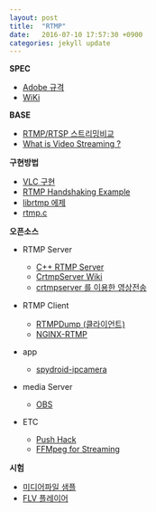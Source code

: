 ```yaml
---
layout: post
title:  "RTMP"
date:   2016-07-10 17:57:30 +0900
categories: jekyll update
---
```


[jekyll-docs]: http://jekyllrb.com/docs/home
[jekyll-gh]:   https://github.com/jekyll/jekyll
[jekyll-talk]: https://talk.jekyllrb.com/

**SPEC**

* [Adobe 규격](https://www.adobe.com/content/dam/Adobe/en/devnet/rtmp/pdf/rtmp_specification_1.0.pdf)
* [WiKi](https://en.wikipedia.org/wiki/Real_Time_Messaging_Protocol)

**BASE**

* [RTMP/RTSP 스트리밍비교](http://bit.ly/29pkU8L)
* [What is Video Streaming ?](https://www.jwplayer.com/blog/what-is-video-streaming/)

**구현방법**

* [VLC 구현](https://wiki.videolan.org/Real_Time_Messaging_Protocol/)
* [RTMP Handshaking Example](http://bit.ly/29Ai0fQ)
* [librtmp 에제](http://stackoverflow.com/questions/24749032/librtmp-example-c-programming)
* [rtmp.c](http://coderepos.org/share/browser/lang/c/librtmp/rtmp.c?rev=28345)

**오픈소스**

* RTMP Server
  * [C++ RTMP Server](https://github.com/mdavid/crtmpserver)
  * [CrtmpServer Wiki](http://wiki.alessandro.delgallo.net/wiki/index.php/Crtmpserver)
  * [crtmpserver 를 이용한 영상전송](http://www.rasplay.org/?p=5705 )
 
* RTMP Client
  * [RTMPDump (클라이언트)](http://rtmpdump.mplayerhq.hu/)
  * [NGINX-RTMP](https://obsproject.com/forum/resources/how-to-set-up-your-own-private-rtmp-server-using-nginx.50/)

* app
  * [spydroid-ipcamera](https://code.google.com/archive/p/spydroid-ipcamera/) 

* media Server
  * [OBS](https://obsproject.com/index)

* ETC
  * [Push Hack](http://www.contextis.com/resources/blog/push-hack-reverse-engineering-ip-camera/)
  * [FFMpeg for Streaming](https://sonnati.wordpress.com/2011/08/30/ffmpeg-%E2%80%93-the-swiss-army-knife-of-internet-streaming-%E2%80%93-part-iv/)

**시험**

* [미디어파일 샘플](http://www.mediacollege.com/adobe/flash/video/tutorial/example-flv.html)
* [FLV 플레이어](https://www.jwplayer.com/about-jwplayer/)


